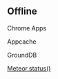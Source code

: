 ## Offline


Chrome Apps



Appcache


GroundDB

  
[Meteor.status()](http://docs.meteor.com/#meteor_status)  
